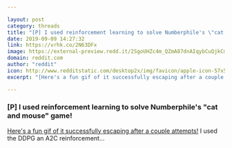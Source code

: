 ```yaml
---

layout: post
category: threads
title: "[P] I used reinforcement learning to solve Numberphile's \"cat and mouse\" game!"
date: 2019-09-09 14:27:32
link: https://vrhk.co/2N63DFx
image: https://external-preview.redd.it/2SgoUHZc4m_QZmA87dnAIqybCuQjkCmGHDTCZPxput8.gif?width=600&height=314.136125654&s=b8c87792d3eab6bc00329c2502368e80d2ef0d22
domain: reddit.com
author: "reddit"
icon: http://www.redditstatic.com/desktop2x/img/favicon/apple-icon-57x57.png
excerpt: "[Here's a fun gif of it successfully escaping after a couple attempts!](<https://i.redd.it/78xgkwmbudk31.gif>) I used the DDPG an A2C reinforcement..."

---
```


### [P] I used reinforcement learning to solve Numberphile's "cat and mouse" game!

[Here's a fun gif of it successfully escaping after a couple attempts!](<https://i.redd.it/78xgkwmbudk31.gif>) I used the DDPG an A2C reinforcement...